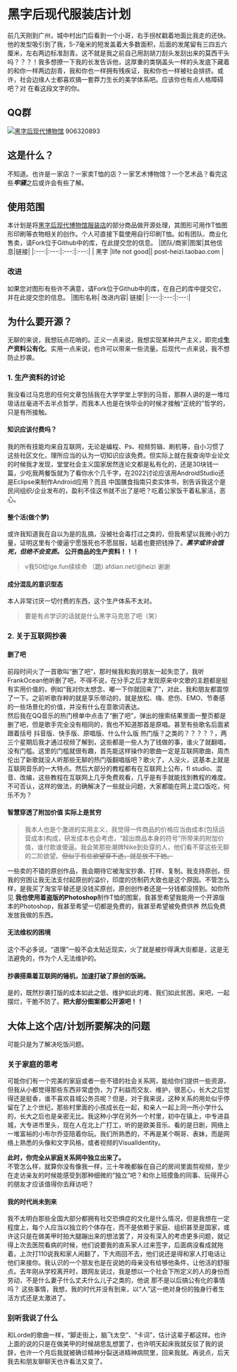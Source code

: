 # 黑字后现代服装店计划
前几天刚到广州，城中村出门后看到一个小哥，右手拐杖戳着地面比我走的还快。他的发型吸引到了我，5-7毫米的短发盖着大多数面积，后面的发尾留有三四五六厘米，左右两边标准刮青。这不就是我之前自己用刮胡刀刮头发刮出来的莫西干头吗？？？！我多想撩一下我的长发告诉他，这厚重的类锅盖头一样的头发底下藏着的和你一样两边刮青，我和你也一样拥有残疾证，我和你也一样被社会排挤。或许，社会边缘人士都喜欢搞一套莽力生长的美学体系吧。应该你也有点人格障碍吧？对 在看这段文字的你。

## QQ群



<a target="_blank" href="https://qm.qq.com/cgi-bin/qm/qr?k=rAp9j6LI6j5d-f_2Mwnx8nXXx9lf9uv2&jump_from=webapi"><img border="0" src="//pub.idqqimg.com/wpa/images/group.png" alt="黑字后现代博物馆" title="黑字后现代博物馆"></a>
906320893


## 这是什么？
不知道。也许是一家店？一家卖T恤的店？一家艺术博物馆？一个艺术品？看完这些***牢骚***之后或许会有些了解。
## 使用范围
本计划是将[黑字后现代博物馆服装店](post-heizi.taobao.com)的部分商品做开源处理，其图形可用作T恤图形印刷等衣物相关的创作。个人可直接下载使用自行印刷T恤。如有团队、商业化售卖，请Fork位于Github中的库，在此提交您的信息。
|团队/商家|图案|其他信息|链接|
|:---:|:---:|:---:|:---:|
| 黑字 |life not good|| post-heizi.taobao.com |

### 改进
如果您对图形有些许不满意，请Fork位于Github中的库，在自己的库中提交它，并在此提交您的信息。
|图形名称| 改进内容| 链接| 
|:---:|:---:|:---:|



## 为什么要开源？
无聊的来说，我想玩点花哨的。正义一点来说，我想实现某种共产主义，即完成**生产资料公有化**。实用一点来说，也许可以带来一些流量。后现代一点来说，我不想防止抄袭。
### 1. 生产资料的讨论
我没看过马克思的任何文章包括我在大学学堂上学到的马哲，那群人讲的是一堆垃圾话丝毫进不去半点哲学，而我本人也是在快毕业的时候才接触“正统的”哲学的，只是有所接触。
#### 知识应该付费吗？
我的所有技能均来自互联网，无论是编程、Ps、视频剪辑、刷机等，自小习惯了这些社区文化，理所应当的认为一切知识应该免费。但实际上就在我查询毕业论文的时候我才发现，堂堂社会主义国家居然连论文都是私有化的，还是30块钱一篇，少吃我两餐饭就为了看你水个几千字，在2022讨论应该用AndroidStudio还是Eclipse来制作Android应用？而且 中国膳食指南只卖实体书，别告诉我这个是民间组织/企业发布的，盈利不佳这书就不出了是吧？吃着公家饭干着私家活，恶心。
#### 整个活(做个梦)
或许我知道我在自以为是的乱搞，没被社会毒打过之类的，但我希望以我微小的力量，证明这里有个傻逼宁愿饿死也不愿屈服，站着也要把钱挣了。***黑字或许会饿死，但绝不会变质。*** **公开商品的生产资料！！！**
> v我50给lge.fun续续命 （跪) afdian.net/@heizi   谢谢

#### 成分混乱的意识型态
本人非常讨厌一切付费的东西，这个生产体系不太对。
> 要是有点学识的话就是什么黑字马克思了吧（笑）

### 2. 关于互联网抄袭
#### 删了吧
前段时间火了一首歌叫“删了吧”，那时候我和我的朋友一起失恋了，我听FrankOcean他听删了吧，不得不说，在分手之后才发现原来中文歌的主题都是挺有实用价值的，例如“我对你太想念、嘟一下你就回来了”，对此，我和朋友都震惊了一下。之前听歌存粹的就是享乐带动的，就是放松、嗨、悲伤、EMO、节奏感的一些场景化的价值，并没有什么在意歌词表达。  
然后我在QQ音乐的热门榜单中点击了“删了吧”，弹出的搜索结果里面一整页都是删了吧，但是歌手完全没有相同的，我也不知道那首是原唱。甚至有些歌名后面紧跟着括号 抖音版、快手版、原唱版、什么什么版 热门版？之类的？？？？？，两三个星期后我才通过视频了解到，这些都是一些人为了钱做的事，谁火了就翻唱，没有门槛。这里的门槛就很有趣，首先能这样操作的歌曲一定是互联网歌曲，周杰伦出了新歌就没人听那些无聊的热门版翻唱版吧？歌火了，人没火，这基本上就是互联网音乐的一大特点。然后大部分的教程都有在互联网上公布，fl studio、混音、改编，这些教程在互联网上几乎免费观看，几乎是有手就能找到教程的难度。
不可否认，这样的做法，的确解决了一些就业问题，大家都能在网上混口饭吃，何乐不为？
#### 智慧穿透了附加价值 实际上是贫穷
> 我本人也是个激进的实用主义，我觉得一件商品的价格应当由成本(包括运营成本)构成，研发成本也会考虑，“超出商品本身的符号”所带来的附加价值，谁付款谁傻逼。我会笑那些潮牌Nike到处穿的人，他们看不穿这些无聊的二阶欲望。~~但似乎有些欲望穿不透，就是放不下她。~~    


一些卖的不错的原创作品，我会期待它被淘宝抄袭、打样、复制。我支持原创，但我的穷困让我无法支付起原创的溢价，印度的仿制药大致也是这个原因。不管怎么样，是我买了淘宝平替还是没钱买原创，原创创作者还是一分钱都没捞到。如你所见 **我也使用着盗版的Photoshop**制作T恤的图案，我甚至希望我能用一个开源版本的Photoshop，我甚至希望一切都是免费的，我甚至希望被免费供养 然后免费发放我做的东西。


#### 无法维权的困境
这个不必多说，“道理”一般不会太贴近现实，火了就是被抄得满大街都是，这是无法避免的，作为个人无法维护的。

#### 抄袭搭乘着互联网的锤机，加速打破了原创的饭碗。  
是的，既然抄袭打版的成本如此之低、维护如此的难、我们如此贫困，来吧，一起摆烂，干脆不防了。**把大部分图案都公开源吧！！**




## 大体上这个店/计划所要解决的问题
可能只是为了解决吃饭问题。
### 关于家庭的思考
可能你们有一个完美的家庭或者一些不错的社会关系网，能给你们提供一些资源，但我从小都觉得那些东西非常虚伪，为了利益而交友、维护，很恶心，长大之后觉得还是挺香，谁不喜欢县城公务员呢？但是，对于我来说，这种关系的用处似乎停留在了上个世纪，那些村里面的小孩成长在一起，和亲人一起上同一所小学什么的，长大之后也是亲密无比。我这种小学在另外一个村里，初中在镇上，中专进县城，大专进市里头，现在人在北上广打工，听的是欧美音乐、看的是日剧，网络上一堆富裕的小布尔乔亚陪着你玩。我们所熟悉的，不再是某个啊哥、表妹，而是网络上熟悉的头像和文字风格，或者视频的VisualIdentity。

**此时，你完全从家庭关系网中独立出来了。**     
不管怎么样，就算你没有像我一样，三十年晚都躲在自己的房间里面剪视频，至少在走访亲友的时候能感受到那种细微的“独立”吧？和你上班摸鱼的同事、玩得开心的朋友才应该值得你去拜访吧？  
#### 我的时代尚未到来
我不太明白那些全国大部分都拥有社交恐惧症的文化是什么情况，但是我想在一定程度上，每个人应当以独立的个体存在，而不是依赖于家庭、组织甚至是国家，或许这只是在做美甲时拍大腿蹦出来的想法罢了，并没有深入的考虑更多问题，就记得上次去医院看病的时候，他们说要我的直系家人过来签字，后面病没看成就拖着。上次打110说我和家人闹翻了，下大雨回不去，他们说还是得和家人打电话让他们来接你。我认识的一个朋友也是在说她的母亲没有给够他条件，让他活的舒服点。去年刚从学校离开时，跟网友说过，我是想以一个社会下所定义的人的身份而劳动，不是什么妻子什么丈夫什么儿子之类的，他说 那不是以后搞公有化的事情吗？
这些事情，我想，我的时代并没有到来，以“人”这一绝对身份的独身行者生活方式还是太激进了。
### 别听我说了什么
和Lorde的歌曲一样，“脚走街上，脑飞太空”、“卡词”，估计这辈子都这样。也许上面的说的只是在做美甲的时候胡思乱想罢了，也许明天起床我就反驳了我的说辞，也许一个月后我就被确诊精神分裂送进精神病院里，回来我就。再说点，后天我去和朋友聊聊天也许看法又变了。
